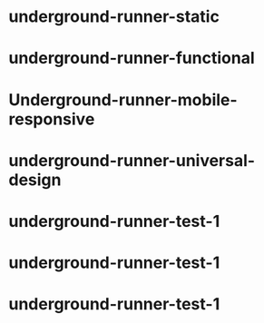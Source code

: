 # underground-runner-static
# underground-runner-functional
# Underground-runner-mobile-responsive
# underground-runner-universal-design
# underground-runner-test-1
# underground-runner-test-1
# underground-runner-test-1
